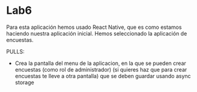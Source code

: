 # Lab6
Para esta aplicación hemos usado React Native, que es como estamos haciendo nuestra aplicación inicial. Hemos seleccionado la aplicación de encuestas.

PULLS:
- Crea la pantalla del menu de la aplicacion, en la que se pueden crear encuestas (como rol de administrador) (si quieres haz que para crear encuestas te lleve a otra pantalla) que se deben guardar usando async storage
